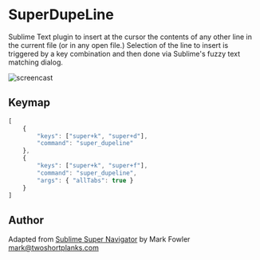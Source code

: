 SuperDupeLine
=============

Sublime Text plugin to insert at the cursor the contents
of any other line in the current file (or in any open
file.)  Selection of the line to insert is triggered by
a key combination and then done via Sublime's fuzzy text
matching dialog.

![screencast](http://i.imgur.com/3mzU7BH.gif)

## Keymap

```javascript
[
    {
        "keys": ["super+k", "super+d"],
        "command": "super_dupeline"
    },
    {
        "keys": ["super+k", "super+f"],
        "command": "super_dupeline",
        "args": { "allTabs": true }
    }
]
```

## Author

Adapted from [Sublime Super Navigator](https://github.com/jugyo/SublimeSuperNavigator) by Mark Fowler mark@twoshortplanks.com